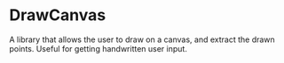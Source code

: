 # DrawCanvas

A library that allows the user to draw on a canvas, and extract the drawn points. Useful for getting handwritten user input.
